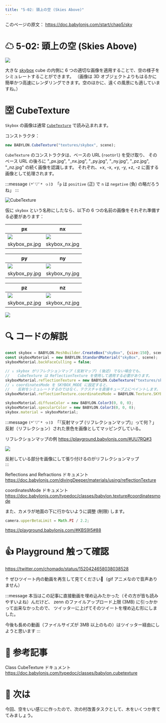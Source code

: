 ```yaml
---
title: "5-02: 頭上の空 (Skies Above)"
---
```


このページの原文： https://doc.babylonjs.com/start/chap5/sky

# ☁ 5-02: 頭上の空 (Skies Above)

![](https://storage.googleapis.com/zenn-user-upload/e3c6776ad9a6-20220501.gif)


大きな [skybox](https://doc.babylonjs.com/divingDeeper/environment/skybox) cube の内側に 6 つの適切な画像を適用することで、空の様子をシミュレートすることができます。
（画像は 3D オブジェクトよりもはるかに簡単かつ高速にレンダリングできます。空のほかに、遠くの風景にも適していますね。）

# 🈳 CubeTexture

`Skybox` の画像は通常 [`CubeTexture`](https://doc.babylonjs.com/typedoc/classes/babylon.cubetexture) で読み込まれます。

コンストラクタ：

```js
new BABYLON.CubeTexture("textures/skybox", scene);
```

`CubeTexture` のコンストラクタは、ベースの URL (`rootUrl`) を受け取り、
そのベース URL の後ろに 
"_px.jpg", "_nx.jpg", "_py.jpg", "_ny.jpg", "_pz.jpg", "_nz.jpg" の続く画像を認識します。
それぞれ、+x, -x, +y, -y, +z, -z に面する画像として処理されます。

:::message
`(*ﾟ▽ﾟ* っ)З `「`p` は `positive` (正) で `n` は `negative` (負) の略だろうね」
:::

![CubeTexture](https://doc.babylonjs.com/_next/image?url=%2Fimg%2Fhow_to%2FMaterials%2Fcubetexture1.png&w=1080&q=75)

仮に `skybox` という名称にしたなら、以下の 6 つの名前の画像をそれぞれ準備する必要があります：

px|nx
--|--
![](https://doc.babylonjs.com/img/getstarted/skybox_px.jpg)|![](https://doc.babylonjs.com/img/getstarted/skybox_nx.jpg)
skybox_px.jpg|skybox_nx.jpg

py|ny
--|--
![](https://doc.babylonjs.com/img/getstarted/skybox_py.jpg)|![](https://doc.babylonjs.com/img/getstarted/skybox_ny.jpg)
skybox_py.jpg|skybox_ny.jpg

pz|nz
--|--
![](https://doc.babylonjs.com/img/getstarted/skybox_pz.jpg)|![](https://doc.babylonjs.com/img/getstarted/skybox_nz.jpg)
skybox_pz.jpg	|skybox_nz.jpg


![](https://storage.googleapis.com/zenn-user-upload/f37f93be8f42-20220501.gif)

# 🔍 コードの解説

```js
const skybox = BABYLON.MeshBuilder.CreateBox("skyBox", {size:150}, scene);
const skyboxMaterial = new BABYLON.StandardMaterial("skyBox", scene);
skyboxMaterial.backFaceCulling = false;

// ↓ skybox がリフレクションマップ (反射マップ) (後述) でない場合でも、
// 　 CubeTexture は ReflectionTexture を使用して適用する必要があります。
skyboxMaterial.reflectionTexture = new BABYLON.CubeTexture("textures/skybox", scene);
// ↓ coordinatesMode を SKYBOX_MODE に設定すると、
// 　 反射をシミュレートするのではなく、テクスチャを直接キューブ上にペイントします。
skyboxMaterial.reflectionTexture.coordinatesMode = BABYLON.Texture.SKYBOX_MODE;

skyboxMaterial.diffuseColor = new BABYLON.Color3(0, 0, 0);
skyboxMaterial.specularColor = new BABYLON.Color3(0, 0, 0);
skybox.material = skyboxMaterial;
```

:::message
`(*ﾟ▽ﾟ* っ)З `「『反射マップ (リフレクションマップ)』って何？」
反射（リフレクション）された景色を画像としてマッピングしている。

リフレクションマップの例
https://playground.babylonjs.com/#UU7RQ#3

![](https://storage.googleapis.com/zenn-user-upload/f8931659d2f7-20220501.gif)

反射している部分を画像にして張り付けるのがリフレクションマップ  
:::

Reflections and Refractions ドキュメント 
https://doc.babylonjs.com/divingDeeper/materials/using/reflectionTexture

coordinatesMode ドキュメント
https://doc.babylonjs.com/typedoc/classes/babylon.texture#coordinatesmode

また、カメラが地面の下に行かないように調整 (制限) します。

```js
camera.upperBetaLimit = Math.PI / 2.2;
```

https://playground.babylonjs.com/#KBS9I5#88

# 👍 Playground 触って確認

https://twitter.com/chomado/status/1520424658038038528

↑ ぜひツイート内の動画を再生して見てください👀（gif アニメなので音声ありません）

:::message
本当はこの記事に直接動画を埋め込みたかった（その方が皆も読みやすいよね）んだけど、
zenn のファイルアップロード上限 (3MB) に引っかかって出来なかったので、
ツイッターに上げてそのツイートを埋め込む形にしました。

今後も長めの動画（ファイルサイズが 3MB 以上のもの）はツイッター経由にしようと思います
:::


# 👀 参考記事

Class CubeTexture ドキュメント
https://doc.babylonjs.com/typedoc/classes/babylon.cubetexture


# 🌲 次は

今回、空をいい感じに作ったので、次の村改善タスクとして、木をいくつか育ててみましょう。
